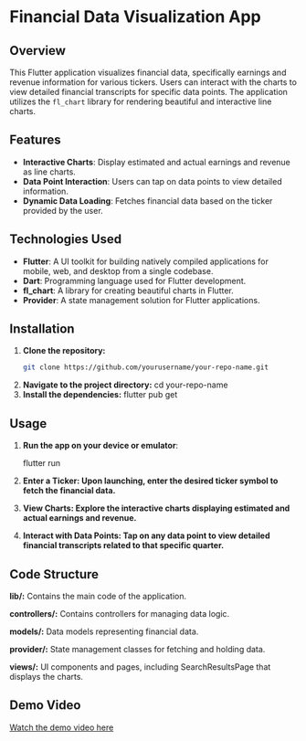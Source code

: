 # Financial Data Visualization App

## Overview

This Flutter application visualizes financial data, specifically earnings and revenue information for various tickers. Users can interact with the charts to view detailed financial transcripts for specific data points. The application utilizes the `fl_chart` library for rendering beautiful and interactive line charts.

## Features

- **Interactive Charts**: Display estimated and actual earnings and revenue as line charts.
- **Data Point Interaction**: Users can tap on data points to view detailed information.
- **Dynamic Data Loading**: Fetches financial data based on the ticker provided by the user.

## Technologies Used

- **Flutter**: A UI toolkit for building natively compiled applications for mobile, web, and desktop from a single codebase.
- **Dart**: Programming language used for Flutter development.
- **fl_chart**: A library for creating beautiful charts in Flutter.
- **Provider**: A state management solution for Flutter applications.

## Installation

1. **Clone the repository:**
   ```bash
   git clone https://github.com/yourusername/your-repo-name.git
2. **Navigate to the project directory:**
   cd your-repo-name
3. **Install the dependencies:**
   flutter pub get
## Usage
1. **Run the app on your device or emulator**:

      flutter run

2. **Enter a Ticker: Upon launching, enter the desired ticker symbol to fetch the financial data.**

3. **View Charts: Explore the interactive charts displaying estimated and actual earnings and revenue.**

4. **Interact with Data Points: Tap on any data point to view detailed financial transcripts related to that specific quarter.**


## Code Structure

**lib/:** Contains the main code of the application.

**controllers/:** Contains controllers for managing data logic.

**models/:** Data models representing financial data.

**provider/:** State management classes for fetching and holding data.

**views/:** UI components and pages, including SearchResultsPage that displays the charts.

## Demo Video
[Watch the demo video here](https://github.com/user-attachments/assets/0f6b8f6e-302b-4c9d-9638-b4cdf204a777)
